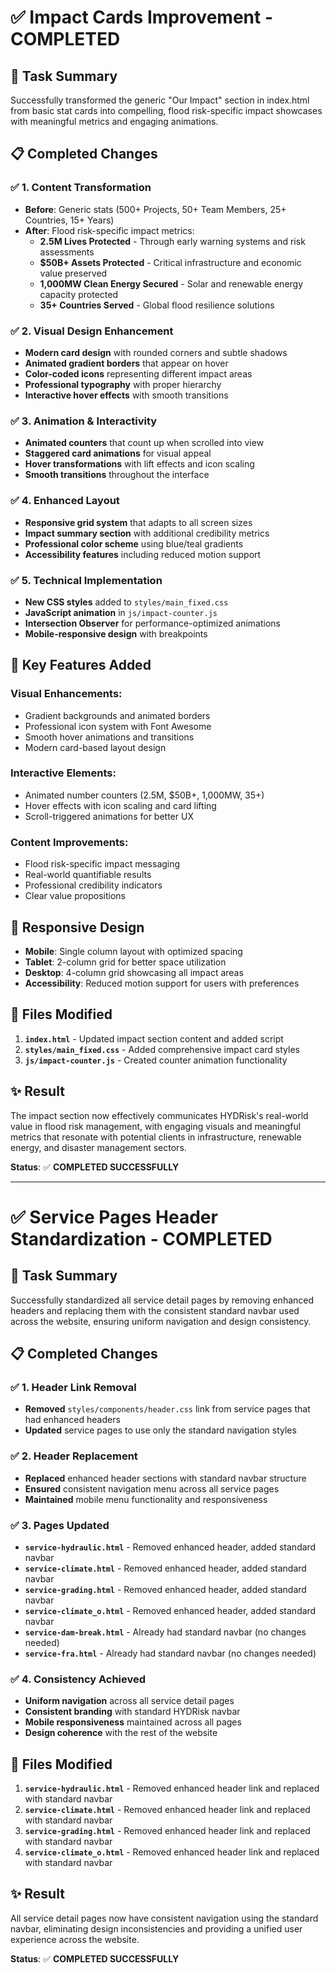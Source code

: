 # ✅ Impact Cards Improvement - COMPLETED

## 🎯 Task Summary
Successfully transformed the generic "Our Impact" section in index.html from basic stat cards into compelling, flood risk-specific impact showcases with meaningful metrics and engaging animations.

## 📋 Completed Changes

### ✅ 1. Content Transformation
- **Before**: Generic stats (500+ Projects, 50+ Team Members, 25+ Countries, 15+ Years)
- **After**: Flood risk-specific impact metrics:
  - **2.5M Lives Protected** - Through early warning systems and risk assessments
  - **$50B+ Assets Protected** - Critical infrastructure and economic value preserved
  - **1,000MW Clean Energy Secured** - Solar and renewable energy capacity protected
  - **35+ Countries Served** - Global flood resilience solutions

### ✅ 2. Visual Design Enhancement
- **Modern card design** with rounded corners and subtle shadows
- **Animated gradient borders** that appear on hover
- **Color-coded icons** representing different impact areas
- **Professional typography** with proper hierarchy
- **Interactive hover effects** with smooth transitions

### ✅ 3. Animation & Interactivity
- **Animated counters** that count up when scrolled into view
- **Staggered card animations** for visual appeal
- **Hover transformations** with lift effects and icon scaling
- **Smooth transitions** throughout the interface

### ✅ 4. Enhanced Layout
- **Responsive grid system** that adapts to all screen sizes
- **Impact summary section** with additional credibility metrics
- **Professional color scheme** using blue/teal gradients
- **Accessibility features** including reduced motion support

### ✅ 5. Technical Implementation
- **New CSS styles** added to `styles/main_fixed.css`
- **JavaScript animation** in `js/impact-counter.js`
- **Intersection Observer** for performance-optimized animations
- **Mobile-responsive design** with breakpoints

## 🎨 Key Features Added

### Visual Enhancements:
- Gradient backgrounds and animated borders
- Professional icon system with Font Awesome
- Smooth hover animations and transitions
- Modern card-based layout design

### Interactive Elements:
- Animated number counters (2.5M, $50B+, 1,000MW, 35+)
- Hover effects with icon scaling and card lifting
- Scroll-triggered animations for better UX

### Content Improvements:
- Flood risk-specific impact messaging
- Real-world quantifiable results
- Professional credibility indicators
- Clear value propositions

## 📱 Responsive Design
- **Mobile**: Single column layout with optimized spacing
- **Tablet**: 2-column grid for better space utilization
- **Desktop**: 4-column grid showcasing all impact areas
- **Accessibility**: Reduced motion support for users with preferences

## 🔧 Files Modified
1. **`index.html`** - Updated impact section content and added script
2. **`styles/main_fixed.css`** - Added comprehensive impact card styles
3. **`js/impact-counter.js`** - Created counter animation functionality

## ✨ Result
The impact section now effectively communicates HYDRisk's real-world value in flood risk management, with engaging visuals and meaningful metrics that resonate with potential clients in infrastructure, renewable energy, and disaster management sectors.

**Status**: ✅ **COMPLETED SUCCESSFULLY**

---

# ✅ Service Pages Header Standardization - COMPLETED

## 🎯 Task Summary
Successfully standardized all service detail pages by removing enhanced headers and replacing them with the consistent standard navbar used across the website, ensuring uniform navigation and design consistency.

## 📋 Completed Changes

### ✅ 1. Header Link Removal
- **Removed** `styles/components/header.css` link from service pages that had enhanced headers
- **Updated** service pages to use only the standard navigation styles

### ✅ 2. Header Replacement
- **Replaced** enhanced header sections with standard navbar structure
- **Ensured** consistent navigation menu across all service pages
- **Maintained** mobile menu functionality and responsiveness

### ✅ 3. Pages Updated
- **`service-hydraulic.html`** - Removed enhanced header, added standard navbar
- **`service-climate.html`** - Removed enhanced header, added standard navbar
- **`service-grading.html`** - Removed enhanced header, added standard navbar
- **`service-climate_o.html`** - Removed enhanced header, added standard navbar
- **`service-dam-break.html`** - Already had standard navbar (no changes needed)
- **`service-fra.html`** - Already had standard navbar (no changes needed)

### ✅ 4. Consistency Achieved
- **Uniform navigation** across all service detail pages
- **Consistent branding** with standard HYDRisk navbar
- **Mobile responsiveness** maintained across all pages
- **Design coherence** with the rest of the website

## 🔧 Files Modified
1. **`service-hydraulic.html`** - Removed enhanced header link and replaced with standard navbar
2. **`service-climate.html`** - Removed enhanced header link and replaced with standard navbar
3. **`service-grading.html`** - Removed enhanced header link and replaced with standard navbar
4. **`service-climate_o.html`** - Removed enhanced header link and replaced with standard navbar

## ✨ Result
All service detail pages now have consistent navigation using the standard navbar, eliminating design inconsistencies and providing a unified user experience across the website.

**Status**: ✅ **COMPLETED SUCCESSFULLY**
